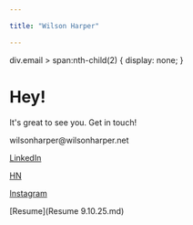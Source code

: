 ```yaml
---

title: "Wilson Harper"

---
```


div.email > span:nth-child(2) {
	display: none;
}

# Hey!
It's great to see you. Get in touch!

<div class="email">wilsonharper@<span>wilsonharper</span>.</span>net</div>


[LinkedIn](https://linkedin.com/in/wilson-harper)

[HN](https://news.ycombinator.com/user?id=WilsonHarper)

[Instagram](https://www.instagram.com/wils.harp/)

[Resume](Resume 9.10.25.md)
